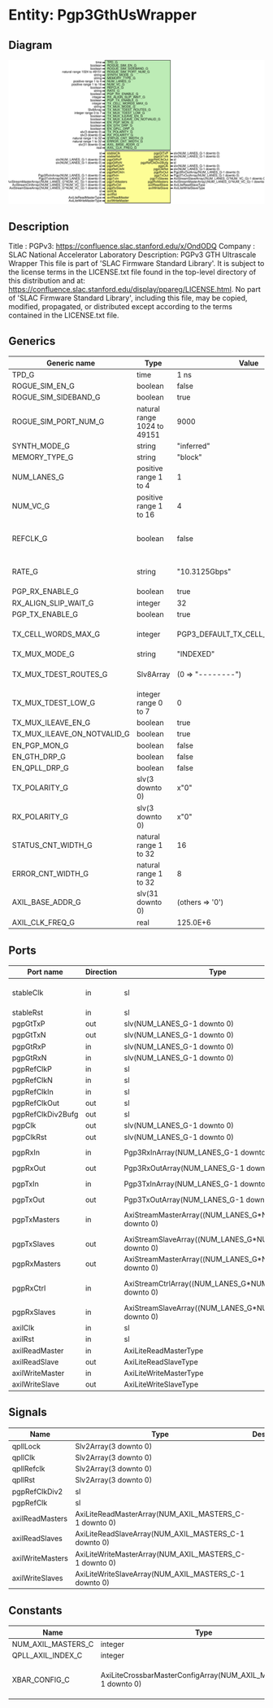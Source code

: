# Entity: Pgp3GthUsWrapper

## Diagram

![Diagram](Pgp3GthUsWrapper.svg "Diagram")
## Description

Title      : PGPv3: https://confluence.slac.stanford.edu/x/OndODQ
Company    : SLAC National Accelerator Laboratory
Description: PGPv3 GTH Ultrascale Wrapper
This file is part of 'SLAC Firmware Standard Library'.
It is subject to the license terms in the LICENSE.txt file found in the
top-level directory of this distribution and at:
   https://confluence.slac.stanford.edu/display/ppareg/LICENSE.html.
No part of 'SLAC Firmware Standard Library', including this file,
may be copied, modified, propagated, or distributed except according to
the terms contained in the LICENSE.txt file.
## Generics

| Generic name                | Type                        | Value                            | Description                              |
| --------------------------- | --------------------------- | -------------------------------- | ---------------------------------------- |
| TPD_G                       | time                        | 1 ns                             |                                          |
| ROGUE_SIM_EN_G              | boolean                     | false                            |                                          |
| ROGUE_SIM_SIDEBAND_G        | boolean                     | true                             |                                          |
| ROGUE_SIM_PORT_NUM_G        | natural range 1024 to 49151 | 9000                             |                                          |
| SYNTH_MODE_G                | string                      | "inferred"                       |                                          |
| MEMORY_TYPE_G               | string                      | "block"                          |                                          |
| NUM_LANES_G                 | positive range 1 to 4       | 1                                |                                          |
| NUM_VC_G                    | positive range 1 to 16      | 4                                |                                          |
| REFCLK_G                    | boolean                     | false                            |  FALSE: pgpRefClkP/N,  TRUE: pgpRefClkIn |
| RATE_G                      | string                      | "10.3125Gbps"                    | or "6.25Gbps" or "3.125Gbps"             |
| PGP_RX_ENABLE_G             | boolean                     | true                             | PGP Settings                             |
| RX_ALIGN_SLIP_WAIT_G        | integer                     | 32                               |                                          |
| PGP_TX_ENABLE_G             | boolean                     | true                             |                                          |
| TX_CELL_WORDS_MAX_G         | integer                     | PGP3_DEFAULT_TX_CELL_WORDS_MAX_C | Number of 64-bit words per cell          |
| TX_MUX_MODE_G               | string                      | "INDEXED"                        | Or "ROUTED"                              |
| TX_MUX_TDEST_ROUTES_G       | Slv8Array                   | (0      => "--------")           | Only used in ROUTED mode                 |
| TX_MUX_TDEST_LOW_G          | integer range 0 to 7        | 0                                |                                          |
| TX_MUX_ILEAVE_EN_G          | boolean                     | true                             |                                          |
| TX_MUX_ILEAVE_ON_NOTVALID_G | boolean                     | true                             |                                          |
| EN_PGP_MON_G                | boolean                     | false                            |                                          |
| EN_GTH_DRP_G                | boolean                     | false                            |                                          |
| EN_QPLL_DRP_G               | boolean                     | false                            |                                          |
| TX_POLARITY_G               | slv(3 downto 0)             | x"0"                             |                                          |
| RX_POLARITY_G               | slv(3 downto 0)             | x"0"                             |                                          |
| STATUS_CNT_WIDTH_G          | natural range 1 to 32       | 16                               |                                          |
| ERROR_CNT_WIDTH_G           | natural range 1 to 32       | 8                                |                                          |
| AXIL_BASE_ADDR_G            | slv(31 downto 0)            | (others => '0')                  |                                          |
| AXIL_CLK_FREQ_G             | real                        | 125.0E+6                         |                                          |
## Ports

| Port name         | Direction | Type                                                    | Description                          |
| ----------------- | --------- | ------------------------------------------------------- | ------------------------------------ |
| stableClk         | in        | sl                                                      | GT needs a stable clock to "boot up" |
| stableRst         | in        | sl                                                      |                                      |
| pgpGtTxP          | out       | slv(NUM_LANES_G-1 downto 0)                             | Gt Serial IO                         |
| pgpGtTxN          | out       | slv(NUM_LANES_G-1 downto 0)                             |                                      |
| pgpGtRxP          | in        | slv(NUM_LANES_G-1 downto 0)                             |                                      |
| pgpGtRxN          | in        | slv(NUM_LANES_G-1 downto 0)                             |                                      |
| pgpRefClkP        | in        | sl                                                      | 156.25 MHz                           |
| pgpRefClkN        | in        | sl                                                      | 156.25 MHz                           |
| pgpRefClkIn       | in        | sl                                                      | 156.25 MHz                           |
| pgpRefClkOut      | out       | sl                                                      |                                      |
| pgpRefClkDiv2Bufg | out       | sl                                                      |                                      |
| pgpClk            | out       | slv(NUM_LANES_G-1 downto 0)                             | Clocking                             |
| pgpClkRst         | out       | slv(NUM_LANES_G-1 downto 0)                             |                                      |
| pgpRxIn           | in        | Pgp3RxInArray(NUM_LANES_G-1 downto 0)                   | Non VC Rx Signals                    |
| pgpRxOut          | out       | Pgp3RxOutArray(NUM_LANES_G-1 downto 0)                  |                                      |
| pgpTxIn           | in        | Pgp3TxInArray(NUM_LANES_G-1 downto 0)                   | Non VC Tx Signals                    |
| pgpTxOut          | out       | Pgp3TxOutArray(NUM_LANES_G-1 downto 0)                  |                                      |
| pgpTxMasters      | in        | AxiStreamMasterArray((NUM_LANES_G*NUM_VC_G)-1 downto 0) | Frame Transmit Interface             |
| pgpTxSlaves       | out       | AxiStreamSlaveArray((NUM_LANES_G*NUM_VC_G)-1 downto 0)  |                                      |
| pgpRxMasters      | out       | AxiStreamMasterArray((NUM_LANES_G*NUM_VC_G)-1 downto 0) | Frame Receive Interface              |
| pgpRxCtrl         | in        | AxiStreamCtrlArray((NUM_LANES_G*NUM_VC_G)-1 downto 0)   | Used in implementation only          |
| pgpRxSlaves       | in        | AxiStreamSlaveArray((NUM_LANES_G*NUM_VC_G)-1 downto 0)  | Used in simulation only              |
| axilClk           | in        | sl                                                      | Stable Clock                         |
| axilRst           | in        | sl                                                      |                                      |
| axilReadMaster    | in        | AxiLiteReadMasterType                                   |                                      |
| axilReadSlave     | out       | AxiLiteReadSlaveType                                    |                                      |
| axilWriteMaster   | in        | AxiLiteWriteMasterType                                  |                                      |
| axilWriteSlave    | out       | AxiLiteWriteSlaveType                                   |                                      |
## Signals

| Name             | Type                                                   | Description |
| ---------------- | ------------------------------------------------------ | ----------- |
| qpllLock         | Slv2Array(3 downto 0)                                  |             |
| qpllClk          | Slv2Array(3 downto 0)                                  |             |
| qpllRefclk       | Slv2Array(3 downto 0)                                  |             |
| qpllRst          | Slv2Array(3 downto 0)                                  |             |
| pgpRefClkDiv2    | sl                                                     |             |
| pgpRefClk        | sl                                                     |             |
| axilReadMasters  | AxiLiteReadMasterArray(NUM_AXIL_MASTERS_C-1 downto 0)  |             |
| axilReadSlaves   | AxiLiteReadSlaveArray(NUM_AXIL_MASTERS_C-1 downto 0)   |             |
| axilWriteMasters | AxiLiteWriteMasterArray(NUM_AXIL_MASTERS_C-1 downto 0) |             |
| axilWriteSlaves  | AxiLiteWriteSlaveArray(NUM_AXIL_MASTERS_C-1 downto 0)  |             |
## Constants

| Name               | Type                                                            | Value                                                                                                                                                                             | Description |
| ------------------ | --------------------------------------------------------------- | --------------------------------------------------------------------------------------------------------------------------------------------------------------------------------- | ----------- |
| NUM_AXIL_MASTERS_C | integer                                                         |  NUM_LANES_G+1                                                                                                                                                                    |             |
| QPLL_AXIL_INDEX_C  | integer                                                         |  NUM_AXIL_MASTERS_C-1                                                                                                                                                             |             |
| XBAR_CONFIG_C      | AxiLiteCrossbarMasterConfigArray(NUM_AXIL_MASTERS_C-1 downto 0) |        genAxiLiteConfig(NUM_AXIL_MASTERS_C,<br><span style="padding-left:20px"> AXIL_BASE_ADDR_G,<br><span style="padding-left:20px"> 16,<br><span style="padding-left:20px"> 13) |             |
